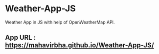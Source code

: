 # Weather-App-JS
Weather App in JS with help of OpenWeatherMap API.
## App URL : https://mahavirbha.github.io/Weather-App-JS/
